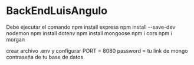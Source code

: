# BackEndLuisAngulo

Debe ejecutar el comando
npm install express
npm install --save-dev nodemon
npm install dotenv
npm install mongoose
npm i cors
npm i morgan

crear archivo .env y configurar 
PORT = 8080
password = tu link de mongo contraseña de tu base de datos